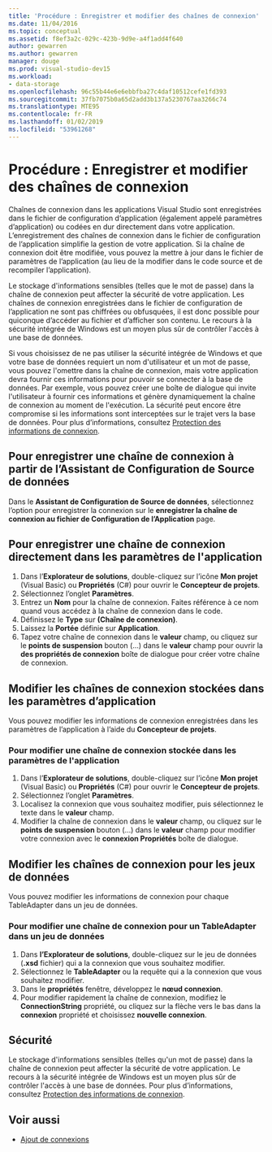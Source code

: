 ```yaml
---
title: 'Procédure : Enregistrer et modifier des chaînes de connexion'
ms.date: 11/04/2016
ms.topic: conceptual
ms.assetid: f8ef3a2c-029c-423b-9d9e-a4f1add4f640
author: gewarren
ms.author: gewarren
manager: douge
ms.prod: visual-studio-dev15
ms.workload:
- data-storage
ms.openlocfilehash: 96c55b44e6e6ebbfba27c4daf10512cefe1fd393
ms.sourcegitcommit: 37fb7075b0a65d2add3b137a5230767aa3266c74
ms.translationtype: MTE95
ms.contentlocale: fr-FR
ms.lasthandoff: 01/02/2019
ms.locfileid: "53961268"
---
```

# <a name="how-to-save-and-edit-connection-strings"></a>Procédure : Enregistrer et modifier des chaînes de connexion
Chaînes de connexion dans les applications Visual Studio sont enregistrées dans le fichier de configuration d’application (également appelé paramètres d’application) ou codées en dur directement dans votre application. L’enregistrement des chaînes de connexion dans le fichier de configuration de l’application simplifie la gestion de votre application. Si la chaîne de connexion doit être modifiée, vous pouvez la mettre à jour dans le fichier de paramètres de l’application (au lieu de la modifier dans le code source et de recompiler l’application).

Le stockage d'informations sensibles (telles que le mot de passe) dans la chaîne de connexion peut affecter la sécurité de votre application. Les chaînes de connexion enregistrées dans le fichier de configuration de l’application ne sont pas chiffrées ou obfusquées, il est donc possible pour quiconque d’accéder au fichier et d’afficher son contenu. Le recours à la sécurité intégrée de Windows est un moyen plus sûr de contrôler l'accès à une base de données.

Si vous choisissez de ne pas utiliser la sécurité intégrée de Windows et que votre base de données requiert un nom d'utilisateur et un mot de passe, vous pouvez l'omettre dans la chaîne de connexion, mais votre application devra fournir ces informations pour pouvoir se connecter à la base de données. Par exemple, vous pouvez créer une boîte de dialogue qui invite l'utilisateur à fournir ces informations et génère dynamiquement la chaîne de connexion au moment de l'exécution. La sécurité peut encore être compromise si les informations sont interceptées sur le trajet vers la base de données.
Pour plus d’informations, consultez [Protection des informations de connexion](/dotnet/framework/data/adonet/protecting-connection-information).

## <a name="to-save-a-connection-string-from-within-the-data-source-configuration-wizard"></a>Pour enregistrer une chaîne de connexion à partir de l’Assistant de Configuration de Source de données
Dans le **Assistant de Configuration de Source de données**, sélectionnez l’option pour enregistrer la connexion sur le **enregistrer la chaîne de connexion au fichier de Configuration de l’Application** page.

## <a name="to-save-a-connection-string-directly-into-application-settings"></a>Pour enregistrer une chaîne de connexion directement dans les paramètres de l'application
1. Dans l’**Explorateur de solutions**, double-cliquez sur l’icône **Mon projet** (Visual Basic) ou **Propriétés** (C#) pour ouvrir le **Concepteur de projets**.
1. Sélectionnez l’onglet **Paramètres**.
1. Entrez un **Nom** pour la chaîne de connexion. Faites référence à ce nom quand vous accédez à la chaîne de connexion dans le code.
1. Définissez le **Type** sur **(Chaîne de connexion)**.
1. Laissez la **Portée** définie sur **Application**.
1. Tapez votre chaîne de connexion dans le **valeur** champ, ou cliquez sur le **points de suspension** bouton (...) dans le **valeur** champ pour ouvrir la **des propriétés de connexion** boîte de dialogue pour créer votre chaîne de connexion.

## <a name="edit-connection-strings-stored-in-application-settings"></a>Modifier les chaînes de connexion stockées dans les paramètres d’application
Vous pouvez modifier les informations de connexion enregistrées dans les paramètres de l’application à l’aide du **Concepteur de projets**.

### <a name="to-edit-a-connection-string-stored-in-application-settings"></a>Pour modifier une chaîne de connexion stockée dans les paramètres de l'application
1. Dans l’**Explorateur de solutions**, double-cliquez sur l’icône **Mon projet** (Visual Basic) ou **Propriétés** (C#) pour ouvrir le **Concepteur de projets**.
1. Sélectionnez l’onglet **Paramètres**.
1. Localisez la connexion que vous souhaitez modifier, puis sélectionnez le texte dans le **valeur** champ.
1. Modifier la chaîne de connexion dans le **valeur** champ, ou cliquez sur le **points de suspension** bouton (...) dans le **valeur** champ pour modifier votre connexion avec le **connexion Propriétés** boîte de dialogue.

## <a name="edit-connection-strings-for-datasets"></a>Modifier les chaînes de connexion pour les jeux de données
Vous pouvez modifier les informations de connexion pour chaque TableAdapter dans un jeu de données.

### <a name="to-edit-a-connection-string-for-a-tableadapter-in-a-dataset"></a>Pour modifier une chaîne de connexion pour un TableAdapter dans un jeu de données
1. Dans **l’Explorateur de solutions**, double-cliquez sur le jeu de données (**.xsd** fichier) qui a la connexion que vous souhaitez modifier.
1. Sélectionnez le **TableAdapter** ou la requête qui a la connexion que vous souhaitez modifier.
1. Dans le **propriétés** fenêtre, développez le **nœud connexion**.
1. Pour modifier rapidement la chaîne de connexion, modifiez le **ConnectionString** propriété, ou cliquez sur la flèche vers le bas dans la **connexion** propriété et choisissez **nouvelle connexion**.

## <a name="security"></a>Sécurité
Le stockage d'informations sensibles (telles qu'un mot de passe) dans la chaîne de connexion peut affecter la sécurité de votre application. Le recours à la sécurité intégrée de Windows est un moyen plus sûr de contrôler l'accès à une base de données.
Pour plus d’informations, consultez [Protection des informations de connexion](/dotnet/framework/data/adonet/protecting-connection-information).

## <a name="see-also"></a>Voir aussi

- [Ajout de connexions](../data-tools/add-new-connections.md)